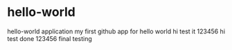 # hello-world
hello-world application
my first github app for hello world
hi test it 123456
hi test done 123456
final testing
